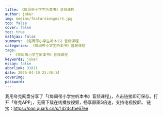 ```yaml
---
title: 《每周带小学生听本书》音频课程
author: joker
img: medias/featureimages/4.jpg
top: false
cover: false
toc: true
mathjax: false
summary: 《每周带小学生听本书》音频课程
categories: 《每周带小学生听本书》音频课程
tags:
  - 《每周带小学生听本书》音频课程
keywords: joker
essay: false
abbrlink: 31811
date: 2025-04-20 23:40:14
coverImg:
password:
---
```


我用夸克网盘分享了「《每周带小学生听本书》音频课程」，点击链接即可保存。打开「夸克APP」，无需下载在线播放视频，畅享原画5倍速，支持电视投屏。
链接：https://pan.quark.cn/s/1424cfbe67ee
